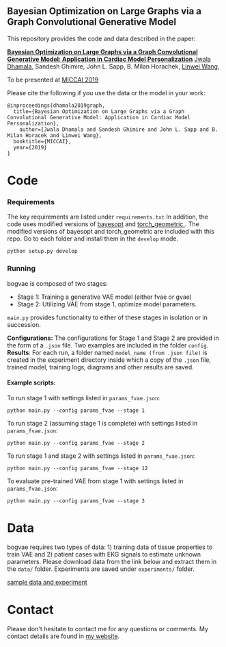 ﻿
## Bayesian Optimization on Large Graphs via a Graph Convolutional Generative Model
This repository provides the code and data described in the paper:

**[Bayesian Optimization on Large Graphs via a Graph Convolutional Generative Model: Application in Cardiac Model Personalization]([https://arxiv.org/abs/1907.01406](https://arxiv.org/abs/1907.01406))**
  <a href="http://jwaladhamala.com/" target="_blank">Jwala Dhamala</a>,  Sandesh Ghimire,  John L. Sapp,  B. Milan Horachek,  <a href="[https://pht180.rit.edu/cblwang/](https://pht180.rit.edu/cblwang/)" target="_blank">Linwei Wang</a>,

To be presented at <a href="[https://www.miccai2019.org/](https://www.miccai2019.org/)" target="_blank">MICCAI 2019</a>

Please cite the following if you use the data or the model in your work:
```
@inproceedings{dhamala2019graph,
  title={Bayesian Optimization on Large Graphs via a Graph Convolutional Generative Model: Application in Cardiac Model Personalization},
    author={Jwala Dhamala and Sandesh Ghimire and John L. Sapp and B. Milan Horacek and Linwei Wang},
  booktitle={MICCAI},
  year={2019}
}
```

# Code

### Requirements

The key requirements are listed under `requirements.txt`
In addition, the code  uses  modified versions of <a href="https://github.com/fmfn/BayesianOptimization" target="_blank">bayesopt</a> and   <a href="https://github.com/rusty1s/pytorch_geometric" target="_blank">torch_geometric  </a>. The modified versions of bayesopt and torch_geometric are included with this repo. Go to each folder and install them in the `develop` mode.  

    python setup.py develop

### Running

bogvae is composed of two stages:

- Stage 1: Training a generative VAE model (either fvae or gvae) 
- Stage 2: Utilizing VAE from stage 1, optimize model parameters.

`main.py` provides functionality to either of these stages in isolation or in succession. 

**Configurations:** The configurations for Stage 1 and Stage 2 are provided in the form of a `.json` file. Two examples are included in the folder `config`. 
**Results**: For each run, a folder named `model_name (from .json file)` is created in the experiment directory inside which a copy of the `.json` file, trained model, training logs, diagrams and other results are saved.

#### Example scripts:
To run stage 1 with settings listed in `params_fvae.json`:

    python main.py --config params_fvae --stage 1

To run stage 2 (assuming stage 1 is complete) with settings listed in `params_fvae.json`:

    python main.py --config params_fvae --stage 2

To run stage 1 and stage 2 with settings listed in `params_fvae.json`:

    python main.py --config params_fvae --stage 12

To evaluate pre-trained VAE from stage 1 with settings listed in `params_fvae.json`:

    python main.py --config params_fvae --stage 3


# Data

bogvae requires two types of data: 1) training data of tissue properties to train VAE and 2) patient cases with EKG signals to estimate unknown parameters.  Please download data from the link below and extract them in the `data/` folder. Experiments are saved under `experiments/` folder.

<a href="https://drive.google.com/file/d/1bChKxFgz5DohYkbB-N9eID8yZW61sL2a/view?usp=sharing" target="_blank">sample data and experiment</a>



# Contact
Please don't hesitate to contact me for any questions or comments. My contact details are found in <a href="http://jwaladhamala.com/" target="_blank">my website</a>. 

